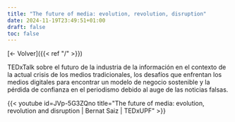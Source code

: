 ```yaml
---
title: "The future of media: evolution, revolution, disruption"
date: 2024-11-19T23:49:51+01:00
draft: false
toc: false
---
```


[<- Volver]({{< ref "/" >}})

TEDxTalk sobre el futuro de la industria de la información en el contexto de la actual crisis de los medios tradicionales, los desafíos que enfrentan los medios digitales para encontrar un modelo de negocio sostenible y la pérdida de confianza en el periodismo debido al auge de las noticias falsas.

{{< youtube id=JVp-5G3ZQno title="The future of media: evolution, revolution and disruption | Bernat Saiz | TEDxUPF" >}}
